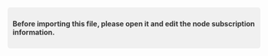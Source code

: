 <div style="background-color: #f0f0f0; padding: 10px; border-radius: 5px;">
    <p style="font-weight: bold; color: #333;">Before importing this file, please open it and edit the node subscription information.</p>
</div>
